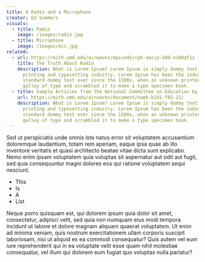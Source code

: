 ```yaml
---
title: A Radio and a Microphone
creator: Ed Summers
visuals:
  - title: Radio
    image: /images/radio.jpg
  - title: Microphone
    image: /images/mic.jpg
related:
  - url: https://mith.umd.edu/airwaves/episode/cpb-aacip-500-nz80qf1z
    title: The Truth About Radio
    description: What is Lorem Ipsum? Lorem Ipsum is simply dummy text of the
      printing and typesetting industry. Lorem Ipsum has been the industry's
      standard dummy text ever since the 1500s, when an unknown printer took a
      galley of type and scrambled it to make a type specimen book.
  - title: Sample Articles from the National Committee on Education by Radio (1935)
    url: https://mith.umd.edu/airwaves/document/naeb-b101-f02-11/
    description: What is Lorem Ipsum? Lorem Ipsum is simply dummy text of the
      printing and typesetting industry. Lorem Ipsum has been the industry's
      standard dummy text ever since the 1500s, when an unknown printer took a
      galley of type and scrambled it to make a type specimen book.
---
```

Sed ut perspiciatis unde omnis iste natus error sit voluptatem accusantium
doloremque laudantium, totam rem aperiam, eaque ipsa quae ab illo inventore
veritatis et quasi architecto beatae vitae dicta sunt explicabo. Nemo enim
ipsam voluptatem quia voluptas sit aspernatur aut odit aut fugit, sed quia
consequuntur magni dolores eos qui ratione voluptatem sequi nesciunt.


* This
* Is
* A
* List

Neque porro quisquam est, qui dolorem ipsum quia dolor sit amet, consectetur, adipisci velit, sed quia non numquam eius modi tempora incidunt ut labore et dolore magnam aliquam quaerat voluptatem. Ut enim ad minima veniam, quis nostrum exercitationem ullam corporis suscipit laboriosam, nisi ut aliquid ex ea commodi consequatur? Quis autem vel eum iure reprehenderit qui in ea voluptate velit esse quam nihil molestiae consequatur, vel illum qui dolorem eum fugiat quo voluptas nulla pariatur?
